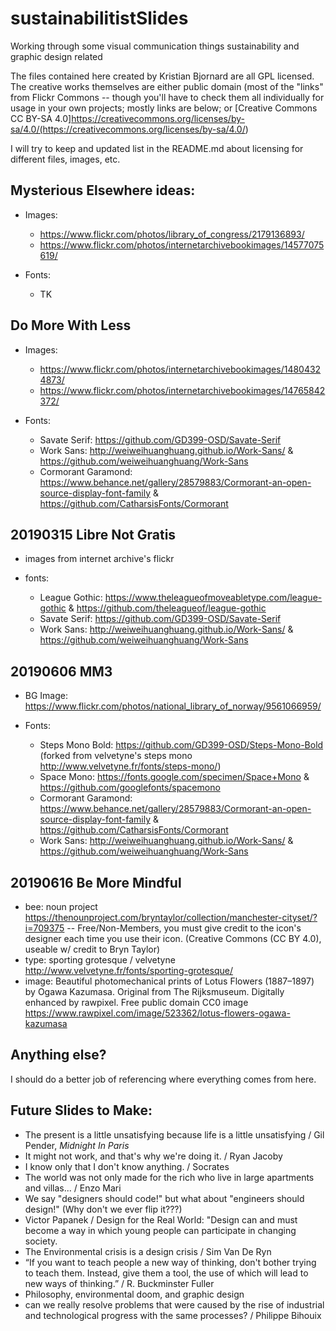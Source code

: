 # sustainabilitistSlides

Working through some visual communication things sustainability and graphic design related

The files contained here created by Kristian Bjornard are all GPL licensed. The creative works themselves are either public domain (most of the "links" from Flickr Commons -- though you'll have to check them all individually for usage in your own projects; mostly links are below; or [Creative Commons CC BY-SA 4.0]<https://creativecommons.org/licenses/by-sa/4.0/(https://creativecommons.org/licenses/by-sa/4.0/>)

I will try to keep and updated list in the README.md about licensing for different files, images, etc.

## Mysterious Elsewhere ideas:

- Images:

  - <https://www.flickr.com/photos/library_of_congress/2179136893/>
  - <https://www.flickr.com/photos/internetarchivebookimages/14577075619/>

- Fonts:

  - TK

## Do More With Less

- Images:

  - <https://www.flickr.com/photos/internetarchivebookimages/14804324873/>
  - <https://www.flickr.com/photos/internetarchivebookimages/14765842372/>

- Fonts:

  - Savate Serif: <https://github.com/GD399-OSD/Savate-Serif>
  - Work Sans: <http://weiweihuanghuang.github.io/Work-Sans/> & <https://github.com/weiweihuanghuang/Work-Sans>
  - Cormorant Garamond: <https://www.behance.net/gallery/28579883/Cormorant-an-open-source-display-font-family> & <https://github.com/CatharsisFonts/Cormorant>

## 20190315 Libre Not Gratis

- images from internet archive's flickr
- fonts:

  - League Gothic: <https://www.theleagueofmoveabletype.com/league-gothic> & <https://github.com/theleagueof/league-gothic>
  - Savate Serif: <https://github.com/GD399-OSD/Savate-Serif>
  - Work Sans: <http://weiweihuanghuang.github.io/Work-Sans/> & <https://github.com/weiweihuanghuang/Work-Sans>

## 20190606 MM3

- BG Image: <https://www.flickr.com/photos/national_library_of_norway/9561066959/>
- Fonts:

  - Steps Mono Bold: <https://github.com/GD399-OSD/Steps-Mono-Bold> (forked from velvetyne's steps mono <http://www.velvetyne.fr/fonts/steps-mono/>)
  - Space Mono: <https://fonts.google.com/specimen/Space+Mono> & <https://github.com/googlefonts/spacemono>
  - Cormorant Garamond: <https://www.behance.net/gallery/28579883/Cormorant-an-open-source-display-font-family> & <https://github.com/CatharsisFonts/Cormorant>
  - Work Sans: <http://weiweihuanghuang.github.io/Work-Sans/> & <https://github.com/weiweihuanghuang/Work-Sans>

## 20190616 Be More Mindful

- bee: noun project <https://thenounproject.com/bryntaylor/collection/manchester-cityset/?i=709375> -- Free/Non-Members, you must give credit to the icon's designer each time you use their icon. (Creative Commons (CC BY 4.0), useable w/ credit to Bryn Taylor)
- type: sporting grotesque / velvetyne <http://www.velvetyne.fr/fonts/sporting-grotesque/>
- image: Beautiful photomechanical prints of Lotus Flowers (1887–1897) by Ogawa Kazumasa. Original from The Rijksmuseum. Digitally enhanced by rawpixel. Free public domain CC0 image <https://www.rawpixel.com/image/523362/lotus-flowers-ogawa-kazumasa>

## Anything else?

I should do a better job of referencing where everything comes from here.

## Future Slides to Make:

- The present is a little unsatisfying because life is a little unsatisfying / Gil Pender, _Midnight In Paris_
- It might not work, and that's why we're doing it. / Ryan Jacoby
- I know only that I don't know anything. / Socrates
- The world was not only made for the rich who live in large apartments and villas... / Enzo Mari
- We say "designers should code!" but what about "engineers should design!" (Why don't we ever flip it???)
- Victor Papanek / Design for the Real World: "Design can and must become a way in which young people can participate in changing society.
- The Environmental crisis is a design crisis / Sim Van De Ryn
- “If you want to teach people a new way of thinking, don't bother trying to teach them. Instead, give them a tool, the use of which will lead to new ways of thinking.” / R. Buckminster Fuller
- Philosophy, environmental doom, and graphic design
- can we really resolve problems that were caused by the rise of industrial and technological progress with the same processes? / Philippe Bihouix
